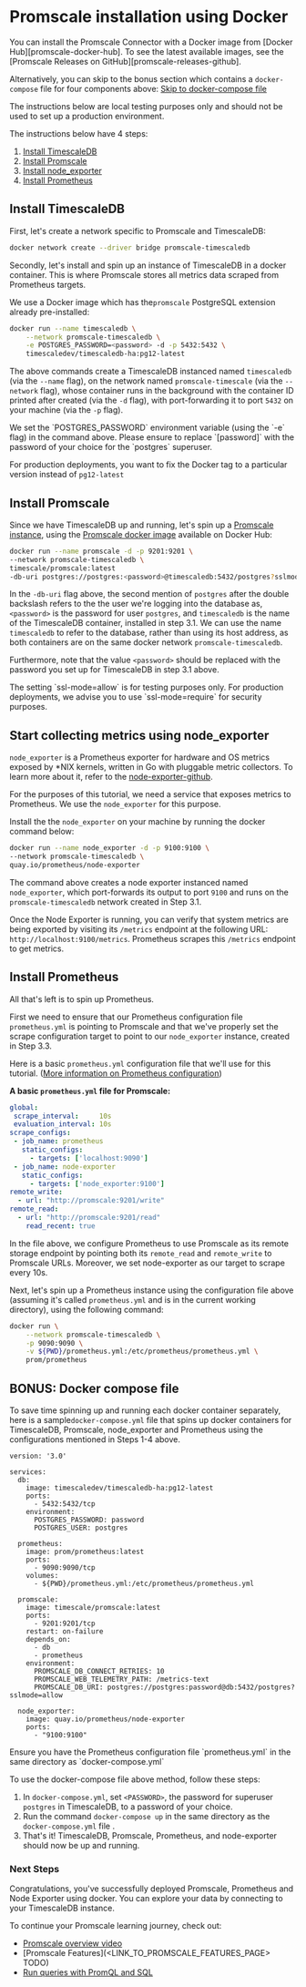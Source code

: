# Promscale installation using Docker

You can install the Promscale Connector with a Docker image from
[Docker Hub][promscale-docker-hub]. To see the latest available images, see
the [Promscale Releases on GitHub][promscale-releases-github].

Alternatively, you can skip to the bonus section which contains a `docker-compose` file for four components above: [Skip to docker-compose file](#bonus-docker-compose-file)

<highlight type="warning">
The instructions below are local testing purposes only and should not be used to set up a production environment.
</highlight>

The instructions below have 4 steps:
1. [Install TimescaleDB](#install-timescaledb)
2. [Install Promscale](#install-promscale)
3. [Install node_exporter](#start-collecting-metrics-using-node-exporter)
4. [Install Prometheus](#install-prometheus)

## Install TimescaleDB [](install-timescaledb)

First, let's create a network specific to Promscale and TimescaleDB:

``` bash
docker network create --driver bridge promscale-timescaledb
```

Secondly, let's install and spin up an instance of TimescaleDB in a docker container.  This is where Promscale stores all metrics data scraped from Prometheus targets.

We use a Docker image which has the`promscale` PostgreSQL extension already pre-installed:

```bash
docker run --name timescaledb \
    --network promscale-timescaledb \
    -e POSTGRES_PASSWORD=<password> -d -p 5432:5432 \
    timescaledev/timescaledb-ha:pg12-latest
```
The above commands create a TimescaleDB instanced named `timescaledb` (via the `--name` flag), on the network named `promscale-timescale` (via the `--network` flag), whose container runs in the background with the container ID printed after created (via the `-d` flag), with port-forwarding it to port `5432` on your machine (via the `-p` flag).

<highlight type="warning">
We set the `POSTGRES_PASSWORD` environment variable (using the `-e` flag) in the command above. Please ensure to replace `[password]` with the password of your choice for the `postgres` superuser.

For production deployments, you want to fix the Docker tag to a particular version instead of `pg12-latest`
</highlight>

## Install Promscale [](install-promscale)

Since we have TimescaleDB up and running, let's spin up a [Promscale instance][promscale-github], using the [Promscale docker image][promscale-docker-image] available on Docker Hub:

```bash
docker run --name promscale -d -p 9201:9201 \
--network promscale-timescaledb \
timescale/promscale:latest
-db-uri postgres://postgres:<password>@timescaledb:5432/postgres?sslmode=allow
```

In the `-db-uri` flag above, the second mention of `postgres` after the double backslash refers to the the user we're logging into the database as, `<password>` is the password for user `postgres`, and `timescaledb` is the name of the TimescaleDB container, installed in step 3.1. We can use the name `timescaledb` to refer to the database, rather than using its host address, as both containers are on the same docker network `promscale-timescaledb`.

Furthermore, note that the value `<password>` should be replaced with the password you set up for TimescaleDB in step 3.1 above.

<highlight type="warning">
The setting `ssl-mode=allow` is for testing purposes only. For production deployments, we advise you to use `ssl-mode=require` for security purposes.
</highlight>


## Start collecting metrics using node_exporter [](install-node-exporter)

`node_exporter` is a Prometheus exporter for hardware and OS metrics exposed by *NIX kernels, written in Go with pluggable metric collectors. To learn more about it, refer to the [node-exporter-github][].

For the purposes of this tutorial, we need a service that exposes metrics to Prometheus. We use the `node_exporter` for this purpose.

Install the the `node_exporter` on your machine by running the docker command below:

```bash
docker run --name node_exporter -d -p 9100:9100 \
--network promscale-timescaledb \
quay.io/prometheus/node-exporter
```
The command above creates a node exporter instanced named `node_exporter`, which port-forwards its output to port `9100` and runs on the `promscale-timescaledb` network created in Step 3.1.

Once the Node Exporter is running, you can verify that system metrics are being exported by visiting its `/metrics` endpoint at the following URL: `http://localhost:9100/metrics`. Prometheus scrapes this `/metrics` endpoint to get metrics.

## Install Prometheus [](install-prometheus)

All that's left is to spin up Prometheus.

First we need to ensure that our Prometheus configuration file `prometheus.yml` is pointing to Promscale and that we've properly set the scrape configuration target to point to our `node_exporter` instance, created in Step 3.3.

Here is a basic `prometheus.yml` configuration file that we'll use for this tutorial. ([More information on Prometheus configuration][first-steps])

**A basic `prometheus.yml` file for Promscale:**
```yaml
global:
 scrape_interval:     10s
 evaluation_interval: 10s
scrape_configs:
 - job_name: prometheus
   static_configs:
     - targets: ['localhost:9090']
 - job_name: node-exporter
   static_configs:
     - targets: ['node_exporter:9100']
remote_write:
  - url: "http://promscale:9201/write"
remote_read:
  - url: "http://promscale:9201/read"
    read_recent: true
```
In the file above, we configure Prometheus to use Promscale as its remote storage endpoint by pointing both its `remote_read` and `remote_write` to Promscale URLs. Moreover, we set node-exporter as our target to scrape every 10s.

Next, let's spin up a Prometheus instance using the configuration file above (assuming it's called `prometheus.yml` and is in the current working directory), using the following command:

```bash
docker run \
    --network promscale-timescaledb \
    -p 9090:9090 \
    -v ${PWD}/prometheus.yml:/etc/prometheus/prometheus.yml \
    prom/prometheus
```

## BONUS: Docker compose file
To save time spinning up and running each docker container separately, here is a sample`docker-compose.yml` file that spins up docker containers for TimescaleDB, Promscale, node_exporter and Prometheus using the configurations mentioned in Steps 1-4 above.

```
version: '3.0'

services:
  db:
    image: timescaledev/timescaledb-ha:pg12-latest
    ports:
      - 5432:5432/tcp
    environment:
      POSTGRES_PASSWORD: password
      POSTGRES_USER: postgres

  prometheus:
    image: prom/prometheus:latest
    ports:
      - 9090:9090/tcp
    volumes:
      - ${PWD}/prometheus.yml:/etc/prometheus/prometheus.yml

  promscale:
    image: timescale/promscale:latest
    ports:
      - 9201:9201/tcp
    restart: on-failure
    depends_on:
      - db
      - prometheus
    environment:
      PROMSCALE_DB_CONNECT_RETRIES: 10
      PROMSCALE_WEB_TELEMETRY_PATH: /metrics-text
      PROMSCALE_DB_URI: postgres://postgres:password@db:5432/postgres?sslmode=allow

  node_exporter:
    image: quay.io/prometheus/node-exporter
    ports:
      - "9100:9100"
```

<highlight type="warning">
Ensure you have the Prometheus configuration file `prometheus.yml` in the same directory as `docker-compose.yml`
</highlight>

To use the docker-compose file above method, follow these steps:
1. In `docker-compose.yml`, set `<PASSWORD>`, the password for superuser `postgres` in TimescaleDB, to a password of your choice.
2. Run the command `docker-compose up` in the same directory as the `docker-compose.yml` file .
3. That's it! TimescaleDB, Promscale, Prometheus, and node-exporter should now be up and running.

### Next Steps
Congratulations, you've successfully deployed Promscale, Prometheus and Node Exporter using docker. You can explore your data by connecting to your TimescaleDB instance.

To continue your Promscale learning journey, check out:

* [Promscale overview video][promscale-overview-video]
* [Promscale Features](<LINK_TO_PROMSCALE_FEATURES_PAGE> TODO)
* [Run queries with PromQL and SQL][promscale-run-queries]

[promscale-github]: https://github.com/timescale/promscale#promscale
[first-steps]: https://prometheus.io/docs/introduction/first_steps/#configuring-prometheus
[node-exporter-github]: https://github.com/prometheus/node_exporter#node-exporter
[promscale-docker-image]: https://hub.docker.com/r/timescale/promscale
[promscale-run-queries]: /tutorials/promscale/promscale-run-queries/
[promscale-overview-video]: https://youtu.be/FWZju1De5lc